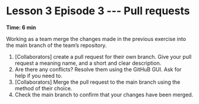 # Lesson 3 Episode 3 --- Pull requests 
**Time: 6 min**

Working as a team merge the changes made in the previous exercise into the main branch of the team’s repository.

1. [Collaborators] create a pull request for their own branch. Give your pull request a meaning name, and a short and clear description.
2. Are there any conflicts? Resolve them using the GitHuB GUI. Ask for help if you need to.
3. [Collaborators] Merge the pull request to the main branch using the method of their choice.
4. Check the main branch to confirm that your changes have been merged.
